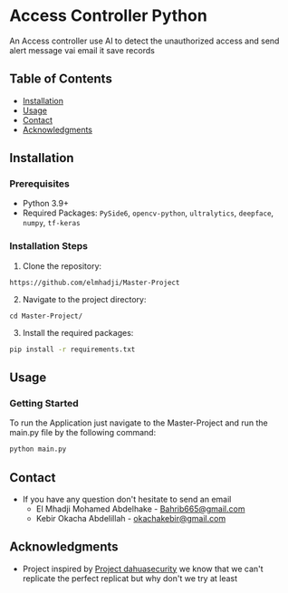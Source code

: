 # Access Controller Python 

An Access controller use AI to detect the unauthorized access and send alert message vai email it save records 

## Table of Contents
- [Installation](#installation)
- [Usage](#usage)
- [Contact](#contact)
- [Acknowledgments](#acknowledgments)

## Installation

### Prerequisites

- Python 3.9+
- Required Packages: `PySide6`, `opencv-python`, `ultralytics`, `deepface`, `numpy`, `tf-keras`

### Installation Steps

1. Clone the repository:

```copy
https://github.com/elmhadji/Master-Project 
```

2. Navigate to the project directory:

```copy 
cd Master-Project/
```

3. Install the required packages:

``` bash
pip install -r requirements.txt
```

## Usage


### Getting Started

To run the Application just navigate to the Master-Project and run the main.py file by the following command:

``` bash 
python main.py
```

## Contact

- If you have any question don't hesitate to send an email <br>
	- El Mhadji Mohamed Abdelhake - Bahrib665@gmail.com <br>
	- Kebir Okacha Abdelillah - okachakebir@gmail.com

## Acknowledgments


- Project inspired by [Project dahuasecurity](https://us.dahuasecurity.com/) we know that we can't replicate the perfect replicat but why don't we try at least 
